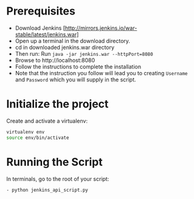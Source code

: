 # Prerequisites
- Download Jenkins [http://mirrors.jenkins.io/war-stable/latest/jenkins.war]
- Open up a terminal in the download directory.
- cd in downloaded jenkins.war directory
- Then run: Run `java -jar jenkins.war --httpPort=8080`
- Browse to http://localhost:8080
- Follow the instructions to complete the installation
- Note that the instruction you follow will lead you to creating `Username` and `Password` which you will supply in the script.



# Initialize the project
Create and activate a virtualenv:

```bash
virtualenv env
source env/bin/activate
```

# Running the Script
In terminals, go to the root of your script:

```bash
- python jenkins_api_script.py
```
